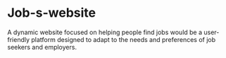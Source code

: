 # Job-s-website
A dynamic website focused on helping people find jobs would be a user-friendly platform designed to adapt to the needs and preferences of job seekers and employers.
